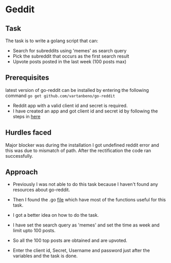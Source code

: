 #  Geddit

## Task
The task is to write a golang script that can:
* Search for subreddits using 'memes' as search query
* Pick the subreddit that occurs as the first search result
* Upvote posts posted in the last week (100 posts max)
	
## Prerequisites

latest version of go-reddit can be installed by entering the following command
` go get github.com/vartanbeno/go-reddit `

* Reddit app with a valid client id and secret is required.
* I have created an app and got client id and secret id by following the steps in [here](https://www.geeksforgeeks.org/how-to-get-client_id-and-client_secret-for-python-reddit-api-registration/)

## Hurdles faced
Major blocker was during the installation I got undefined reddit error and this was due to mismatch of path. After the rectification the code ran successfully.

## Approach

* Previously I was not able to do this task because I haven't found any resources about go-reddit.
* Then I found the .go [file](https://github.com/vartanbeno/go-reddit/tree/master/reddit) which have most of the functions useful for this task.
* I got a better idea on how to do the task.
* I have set the search query as 'memes' and set the time as week and limit upto 100 posts.
* So all the 100 top posts are obtained and are upvoted.

* Enter the client id, Secret, Username and password just after the variables and the task is done.
